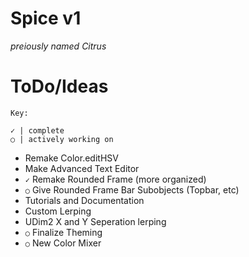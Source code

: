 # Spice v1
*preiously named Citrus*

# ToDo/Ideas
`Key:`
```
✓ | complete
○ | actively working on
```
* Remake Color.editHSV
* Make Advanced Text Editor
* `✓` Remake Rounded Frame (more organized) 
* `○` Give Rounded Frame Bar Subobjects (Topbar, etc)
* Tutorials and Documentation
* Custom Lerping
* UDim2 X and Y Seperation lerping
* `○` Finalize Theming
* `○` New Color Mixer
